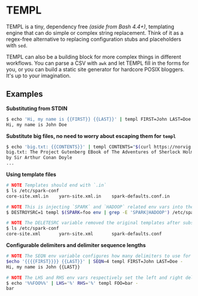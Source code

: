 # TEMPL
TEMPL is a tiny, dependency free _(aside from Bash 4.4+)_, templating
engine that can do simple or complex string replacement. Think of it
as a regex-free alternative to replacing configuration stubs and
placeholders with `sed`.

TEMPL can also be a building block for more complex things in different
workflows. You can parse a CSV with `awk` and let TEMPL fill in the forms
for you, or you can build a static site generator for hardcore POSIX
bloggers. It's up to your imagination.


## Examples
**Substituting from STDIN**
```bash
$ echo 'Hi, my name is {{FIRST}} {{LAST}}' | templ FIRST=John LAST=Doe -
Hi, my name is John Doe
```

**Substitute big files, no need to worry about escaping them for `templ`**
```bash
$ echo 'big.txt: {{CONTENTS}}' | templ CONTENTS="$(curl https://norvig.com/big.txt)" -
big.txt: The Project Gutenberg EBook of The Adventures of Sherlock Holmes
by Sir Arthur Conan Doyle
...
```

**Using template files**
```bash
# NOTE Templates should end with `.in`
$ ls /etc/spark-conf
core-site.xml.in    yarn-site.xml.in    spark-defaults.conf.in

# NOTE This is injecting `SPARK` and `HADOOP` related env vars into the template
$ DESTROYSRC=1 templ $(SPARK=foo env | grep -E 'SPARK|HADOOP') /etc/spark-conf

# NOTE The DELETESRC variable removed the original templates after substitution
$ ls /etc/spark-conf
core-site.xml       yarn-site.xml       spark-defaults.conf
```

**Configurable delimiters and delimiter sequence lengths**
```bash
# NOTE The SEQN env variable configures how many delimiters to use for the substitution
$echo '{{{{FIRST}}}} {{LAST}}' | SEQN=4 templ FIRST=John LAST=Doe -
Hi, my name is John {{LAST}}

# NOTE The LHS and RHS env vars respectively set the left and right delimiter characters
$ echo '%%FOO%%' | LHS='%' RHS='%' templ FOO=bar -
bar
```

